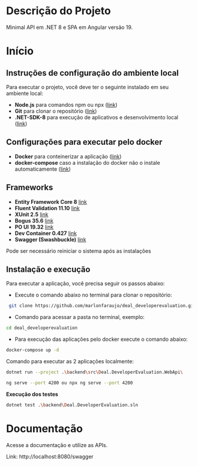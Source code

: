# Descrição do Projeto

Minimal API em .NET 8 e SPA em Angular versão 19.

# Início

## Instruções de configuração do ambiente local
 
Para executar o projeto, você deve ter o seguinte instalado em seu ambiente local:

* **Node.js** para comandos npm ou npx ([link](https://nodejs.org/pt/blog/release/v22.11.0))
* **Git** para clonar o repositório ([link](https://git-scm.com/downloads))
* **.NET-SDK-8** para execução de aplicativos e desenvolvimento local ([link](https://dotnet.microsoft.com/en-us/download/dotnet/8.0))

## Configurações para executar pelo docker

* **Docker** para conteinerizar a aplicação ([link](https://docs.docker.com/engine/install/))
* **docker-compose** caso a instalação do docker não o instale automaticamente ([link](https://docs.docker.com/compose/install/))


## Frameworks

* **Entity Framework Core 8** [link](https://learn.microsoft.com/en-us/ef/core/)
* **Fluent Validation 11.10** [link](https://docs.fluentvalidation.net/en/latest/)
* **XUnit 2.5** [link](https://xunit.net/)
* **Bogus 35.6** [link](https://github.com/bchavez/Bogus)
* **PO UI 19.32** [link](https://github.com/po-ui/po-angular)
* **Dev Container 0.427** [link](https://containers.dev/)
* **Swagger (Swashbuckle)** [link](https://swagger.io/)

Pode ser necessário reiniciar o sistema após as instalações

## Instalação e execução

Para executar a aplicação, você precisa seguir os passos abaixo:
* Execute o comando abaixo no terminal para clonar o repositório:
```bash
 git clone https://github.com/marlonfaraujo/deal_developerevaluation.git
```
* Comando para acessar a pasta no terminal, exemplo: 
```bash
cd deal_developerevaluation
```

* Para execução das aplicações pelo docker execute o comando abaixo: 

```bash
docker-compose up -d
```

Comando para executar as 2 aplicações localmente:

```bash
dotnet run --project .\backend\src\Deal.DeveloperEvaluation.WebApi\
```

```bash
ng serve --port 4200 ou npx ng serve --port 4200
```

 **Execução dos testes**

```bash
dotnet test .\backend\Deal.DeveloperEvaluation.sln
```

# Documentação
Acesse a documentação e utilize as APIs.

Link: http://localhost:8080/swagger
